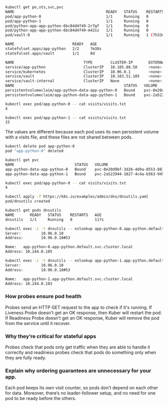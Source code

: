 ```bash
kubectl get po,sts,svc,pvc
NAME                                         READY   STATUS    RESTARTS        AGE
pod/app-python-0                             1/1     Running   0               7m38s
pod/app-python-1                             1/1     Running   0               7m38s
pod/python-app-app-python-6bc84d4f49-2r7gf   1/1     Running   0               92m
pod/python-app-app-python-6bc84d4f49-m42sz   1/1     Running   0               99m
pod/vault-0                                  1/1     Running   1 (7h33m ago)   46h

NAME                          READY   AGE
statefulset.apps/app-python   2/2     7m38s
statefulset.apps/vault        1/1     8d

NAME                               TYPE        CLUSTER-IP       EXTERNAL-IP   PORT(S)             AGE
service/app-python                 ClusterIP   10.105.88.50     <none>        5000/TCP            7m38s
service/kubernetes                 ClusterIP   10.96.0.1        <none>        443/TCP             17d
service/vault                      ClusterIP   10.103.51.105    <none>        8200/TCP,8201/TCP   8d
service/vault-internal             ClusterIP   None             <none>        8200/TCP,8201/TCP   8d
NAME                                                 STATUS   VOLUME                                     CAPACITY   ACCESS MODES   STORAGECLASS   VOLUMEATTRIBUTESCLASS   AGE
persistentvolumeclaim/app-python-data-app-python-0   Bound    pvc-0e20d9bf-3d26-4d9a-8553-881625044308   1Gi        RWO            standard       <unset>                 7m38s
persistentvolumeclaim/app-python-data-app-python-1   Bound    pvc-2a522944-1827-4c4a-b563-9457186f3f5a   1Gi        RWO            standard       <unset>                 7m38s
```

```bash
kubectl exec pod/app-python-0 -- cat visits/visits.txt
4

kubectl exec pod/app-python-1 -- cat visits/visits.txt
15
```

The values are different because each pod uses its own persistent volume with a visits file, and these files are not shared between pods.

```bash
kubectl delete pod app-python-0
pod "app-python-0" deleted

kubectl get pvc
NAME                           STATUS   VOLUME                                     CAPACITY   ACCESS MODES   STORAGECLASS   VOLUMEATTRIBUTESCLASS   AGE
app-python-data-app-python-0   Bound    pvc-0e20d9bf-3d26-4d9a-8553-881625044308   1Gi        RWO            standard       <unset>                 23m
app-python-data-app-python-1   Bound    pvc-2a522944-1827-4c4a-b563-9457186f3f5a   1Gi        RWO            standard       <unset>                 23m

kubectl exec pod/app-python-0 -- cat visits/visits.txt
4
```

```bash
kubectl apply -f https://k8s.io/examples/admin/dns/dnsutils.yaml
pod/dnsutils created

kubectl get pods dnsutils
NAME       READY   STATUS    RESTARTS   AGE
dnsutils   1/1     Running   0          117s

kubectl exec -i -t dnsutils -- nslookup app-python-0.app-python.default.svc.cluster.local
Server:         10.96.0.10
Address:        10.96.0.10#53

Name:   app-python-0.app-python.default.svc.cluster.local
Address: 10.244.0.105

kubectl exec -i -t dnsutils -- nslookup app-python-1.app-python.default.svc.cluster.local
Server:         10.96.0.10
Address:        10.96.0.10#53

Name:   app-python-1.app-python.default.svc.cluster.local
Address: 10.244.0.103
```

### How probes ensure pod health

Probes send an HTTP GET request to the app to check if it's running. If Liveness Probe doesn't get an OK response, 
then Kuber will restart the pod. If Readiness Probe doesn't get an OK response, Kuber will remove the 
pod from the service until it recover.

### Why they’re critical for stateful apps

Probes check that pods only get traffic when they are able to handle it correctly and 
readiness probes check that pods do something only when they are fully ready.

### Explain why ordering guarantees are unnecessary for your app.

Each pod keeps its own visit counter, so pods don’t depend on each other for data. 
Moreover, there’s no leader-follower setup, and no need for one pod to be ready before the others.